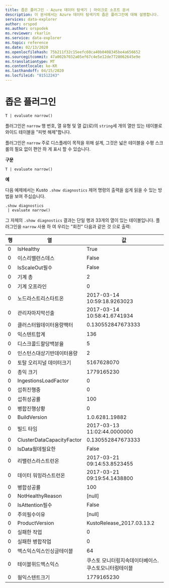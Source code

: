 ```yaml
---
title: 좁은 플러그인 - Azure 데이터 탐색기 | 마이크로 소프트 문서
description: 이 문서에서는 Azure 데이터 탐색기의 좁은 플러그인에 대해 설명합니다.
services: data-explorer
author: orspod
ms.author: orspodek
ms.reviewer: rkarlin
ms.service: data-explorer
ms.topic: reference
ms.date: 02/13/2020
ms.openlocfilehash: 75b211f32c15eefc60ca40b0408345be4a656652
ms.sourcegitcommit: 47a002b7032a05ef67c4e5e12de7720062645e9e
ms.translationtype: MT
ms.contentlocale: ko-KR
ms.lasthandoff: 04/15/2020
ms.locfileid: "81512243"
---
```

# <a name="narrow-plugin"></a>좁은 플러그인

```kusto
T | evaluate narrow()
```

플러그인은 `narrow` 행 번호, 열 유형 및 열 값(로)의 `string`세 개의 열만 있는 테이블로 와이드 테이블을 "피벗 해제"합니다.

플러그인은 `narrow` 주로 디스플레이 목적을 위해 설계, 그것은 넓은 테이블을 수평 스크롤의 필요 없이 편안 하 게 표시 할 수 있습니다.

**구문**

`T | evaluate narrow()`

**예**

다음 예제에서는 Kusto `.show diagnostics` 제어 명령의 출력을 쉽게 읽을 수 있는 방법을 보여 주십습니다.

```kusto
.show diagnostics
 | evaluate narrow()
```

그 자체의 `.show diagnostics` 결과는 단일 행과 33개의 열이 있는 테이블입니다. 플러그인을 `narrow` 사용 하 여 우리는 "회전" 다음과 같은 것 으로 출력:

행  | 열                              | 값
-----|-------------------------------------|-----------------------------
0    | IsHealthy                           | True
0    | 이스리밸런스데스                 | False
0    | IsScaleOut필수                  | False
0    | 기계 총                       | 2
0    | 기계 오프라인                     | 0
0    | 노드라스트리스타트온                 | 2017-03-14 10:59:18.9263023
0    | 관리자마지막선출                  | 2017-03-14 10:58:41.6741934
0    | 클러스터웜데이터용량팩터       | 0.130552847673333
0    | 익스텐트합계                        | 136
0    | 디스크콜드할당백분율        | 5
0    | 인스턴스대상기반데이터용량  | 2
0    | 토탈 오리지널 데이터크기               | 5167628070
0    | 총익 크기                     | 1779165230
0    | IngestionsLoadFactor                | 0
0    | 섭취진행중                | 0
0    | 섭취성공률               | 100
0    | 병합진행상황                    | 0
0    | BuildVersion                        | 1.0.6281.19882
0    | 빌드 타임                           | 2017-03-13 11:02:44.0000000
0    | ClusterDataCapacityFactor           | 0.130552847673333
0    | IsData웜데필요한               | False
0    | 리밸런스라스트런온                  | 2017-03-21 09:14:53.8523455
0    | 데이터 워밍라스트런온                | 2017-03-21 09:19:54.1438800
0    | 병합성공률                   | 100
0    | NotHealthyReason                    | [null]
0    | IsAttention필수                 | False
0    | 주의필수이유             | [null]
0    | ProductVersion                      | KustoRelease_2017.03.13.2
0    | 실패한 작업              | 0
0    | 실패한 병합작업               | 0
0    | 맥스익스익스인싱글테이블             | 64
0    | 테이블위드맥스익스                 | 쿠스토 모니터링지속데이터베이스.쿠스토모니터링테이블
0    | 웜익스텐트크기                      | 1779165230